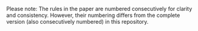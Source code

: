 Please note: The rules in the paper are numbered consecutively for clarity and consistency. However, their numbering differs from the complete version (also consecutively numbered) in this repository.

